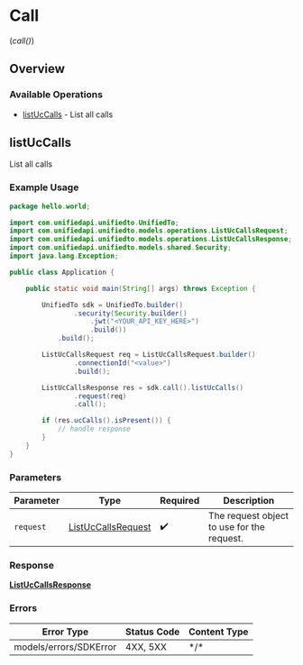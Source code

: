 # Call
(*call()*)

## Overview

### Available Operations

* [listUcCalls](#listuccalls) - List all calls

## listUcCalls

List all calls

### Example Usage

```java
package hello.world;

import com.unifiedapi.unifiedto.UnifiedTo;
import com.unifiedapi.unifiedto.models.operations.ListUcCallsRequest;
import com.unifiedapi.unifiedto.models.operations.ListUcCallsResponse;
import com.unifiedapi.unifiedto.models.shared.Security;
import java.lang.Exception;

public class Application {

    public static void main(String[] args) throws Exception {

        UnifiedTo sdk = UnifiedTo.builder()
                .security(Security.builder()
                    .jwt("<YOUR_API_KEY_HERE>")
                    .build())
            .build();

        ListUcCallsRequest req = ListUcCallsRequest.builder()
                .connectionId("<value>")
                .build();

        ListUcCallsResponse res = sdk.call().listUcCalls()
                .request(req)
                .call();

        if (res.ucCalls().isPresent()) {
            // handle response
        }
    }
}
```

### Parameters

| Parameter                                                           | Type                                                                | Required                                                            | Description                                                         |
| ------------------------------------------------------------------- | ------------------------------------------------------------------- | ------------------------------------------------------------------- | ------------------------------------------------------------------- |
| `request`                                                           | [ListUcCallsRequest](../../models/operations/ListUcCallsRequest.md) | :heavy_check_mark:                                                  | The request object to use for the request.                          |

### Response

**[ListUcCallsResponse](../../models/operations/ListUcCallsResponse.md)**

### Errors

| Error Type             | Status Code            | Content Type           |
| ---------------------- | ---------------------- | ---------------------- |
| models/errors/SDKError | 4XX, 5XX               | \*/\*                  |
